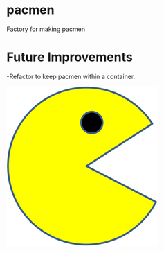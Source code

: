 # pacmen

Factory for making pacmen

# Future Improvements

-Refactor to keep pacmen within a container.

<img src="PacMan1.png">
